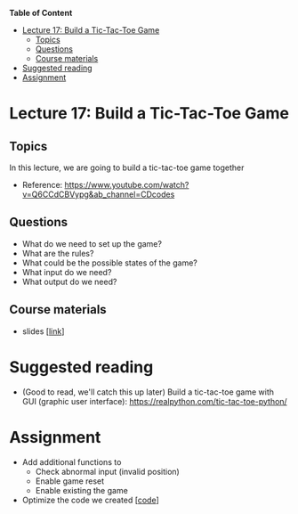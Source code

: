 
**Table of Content**
- [Lecture 17: Build a Tic-Tac-Toe Game](#lecture-17-build-a-tic-tac-toe-game)
  - [Topics](#topics)
  - [Questions](#questions)
  - [Course materials](#course-materials)
- [Suggested reading](#suggested-reading)
- [Assignment](#assignment)

# Lecture 17: Build a Tic-Tac-Toe Game

## Topics
In this lecture, we are going to build a tic-tac-toe game together
* Reference: https://www.youtube.com/watch?v=Q6CCdCBVypg&ab_channel=CDcodes


## Questions
* What do we need to set up the game?
* What are the rules?
* What could be the possible states of the game?
* What input do we need?
* What output do we need?


## Course materials
* slides [[link](TBD)]

# Suggested reading
* (Good to read, we'll catch this up later) Build a tic-tac-toe game with GUI (graphic user interface): https://realpython.com/tic-tac-toe-python/

# Assignment
* Add additional functions to
  * Check abnormal input (invalid position)
  * Enable game reset
  * Enable existing the game
* Optimize the code we created [[code](./tic-tac-toe.py)]